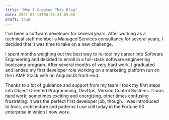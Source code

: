 ```yaml
---
title: "Why I Created This Blog"
date: 2021-07-13T06:51:31-05:00
draft: true
---
```

I've been a software developer for several years.  After working as a technical staff member a Managed Services consultancy for several years, I decided that it was time to take on a new challenge.

I spent months weighing out the best way to re-tool my career into Software Engineering and decided to enroll in a 
full-stack software engineering bootcamp program.  After several months of very hard work, I graduated and landed 
my first developer role working on a marketing platform run on the LAMP Stack with an AngularJS front-end.

Thanks to a lot of guidance and support from my team I took my first steps into Object Oriented Programming,
DevOps, Version Control Systems.  It was hard work; sometimes exciting and energizing, other times confusing frustrating.
It was the perfect first developer job, though.  I was introduced to tools, architecture and patterns I use still today
in the Fortune 50 enterprise in which I now work.



